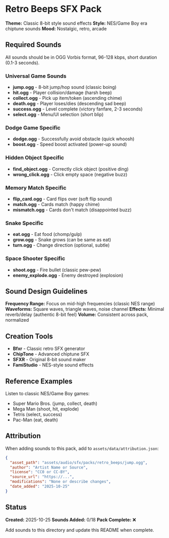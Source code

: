 # Retro Beeps SFX Pack

**Theme:** Classic 8-bit style sound effects
**Style:** NES/Game Boy era chiptune sounds
**Mood:** Nostalgic, retro, arcade

## Required Sounds

All sounds should be in OGG Vorbis format, 96-128 kbps, short duration (0.1-3 seconds).

### Universal Game Sounds

- **jump.ogg** - 8-bit jump/hop sound (classic boing)
- **hit.ogg** - Player collision/damage (harsh beep)
- **collect.ogg** - Pick up item/token (ascending chime)
- **death.ogg** - Player loses/dies (descending sad beep)
- **success.ogg** - Level complete (victory fanfare, 2-3 seconds)
- **select.ogg** - Menu/UI selection (short blip)

### Dodge Game Specific

- **dodge.ogg** - Successfully avoid obstacle (quick whoosh)
- **boost.ogg** - Speed boost activated (power-up sound)

### Hidden Object Specific

- **find_object.ogg** - Correctly click object (positive ding)
- **wrong_click.ogg** - Click empty space (negative buzz)

### Memory Match Specific

- **flip_card.ogg** - Card flips over (soft flip sound)
- **match.ogg** - Cards match (happy chime)
- **mismatch.ogg** - Cards don't match (disappointed buzz)

### Snake Specific

- **eat.ogg** - Eat food (chomp/gulp)
- **grow.ogg** - Snake grows (can be same as eat)
- **turn.ogg** - Change direction (optional, subtle)

### Space Shooter Specific

- **shoot.ogg** - Fire bullet (classic pew-pew)
- **enemy_explode.ogg** - Enemy destroyed (explosion)

## Sound Design Guidelines

**Frequency Range:** Focus on mid-high frequencies (classic NES range)
**Waveforms:** Square waves, triangle waves, noise channel
**Effects:** Minimal reverb/delay (authentic 8-bit feel)
**Volume:** Consistent across pack, normalized

## Creation Tools

- **Bfxr** - Classic retro SFX generator
- **ChipTone** - Advanced chiptune SFX
- **SFXR** - Original 8-bit sound maker
- **FamiStudio** - NES-style sound effects

## Reference Examples

Listen to classic NES/Game Boy games:
- Super Mario Bros. (jump, collect, death)
- Mega Man (shoot, hit, explode)
- Tetris (select, success)
- Pac-Man (eat, death)

## Attribution

When adding sounds to this pack, add to `assets/data/attribution.json`:

```json
{
  "asset_path": "assets/audio/sfx/packs/retro_beeps/jump.ogg",
  "author": "Artist Name or Source",
  "license": "CC0 or CC-BY",
  "source_url": "https://...",
  "modifications": "None or describe changes",
  "date_added": "2025-10-25"
}
```

## Status

**Created:** 2025-10-25
**Sounds Added:** 0/18
**Pack Complete:** ❌

Add sounds to this directory and update this README when complete.
